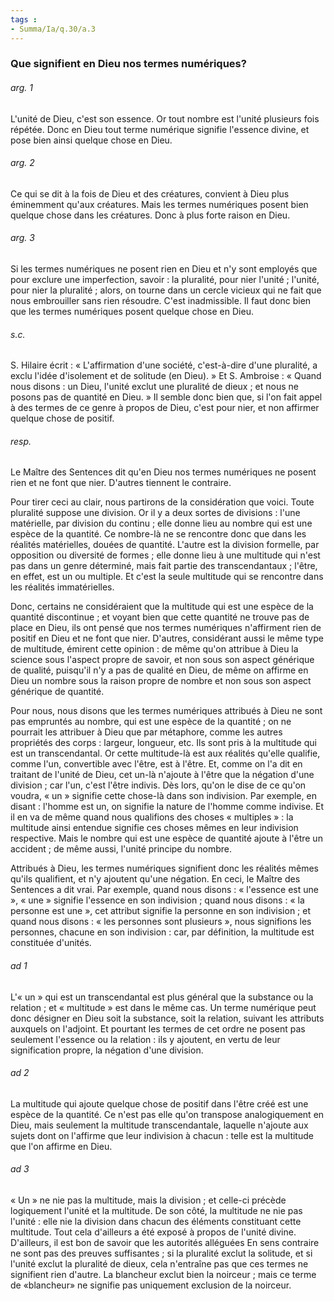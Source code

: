 ```yaml
---
tags : 
- Summa/Ia/q.30/a.3
---
```


### Que signifient en Dieu nos termes numériques?

###### arg. 1
L'unité de Dieu, c'est son essence. Or tout nombre est l'unité plusieurs fois répétée. Donc en Dieu tout terme numérique signifie l'essence divine, et pose bien ainsi quelque chose en Dieu. 

###### arg. 2
Ce qui se dit à la fois de Dieu et des créatures, convient à Dieu plus éminemment qu'aux créatures. Mais les termes numériques posent bien quelque chose dans les créatures. Donc à plus forte raison en Dieu. 

###### arg. 3
Si les termes numériques ne posent rien en Dieu et n'y sont employés que pour exclure une imperfection, savoir : la pluralité, pour nier l'unité ; l'unité, pour nier la pluralité ; alors, on tourne dans un cercle vicieux qui ne fait que nous embrouiller sans rien résoudre. C'est inadmissible. Il faut donc bien que les termes numériques posent quelque chose en Dieu. 

###### s.c.
S. Hilaire écrit : « L'affirmation d'une société, c'est-à-dire d'une pluralité, a exclu l'idée d'isolement et de solitude (en Dieu). » Et S. Ambroise : « Quand nous disons : un Dieu, l'unité exclut une pluralité de dieux ; et nous ne posons pas de quantité en Dieu. » Il semble donc bien que, si l'on fait appel à des termes de ce genre à propos de Dieu, c'est pour nier, et non affirmer quelque chose de positif. 

###### resp.
Le Maître des Sentences dit qu'en Dieu nos termes numériques ne posent rien et ne font que nier. D'autres tiennent le contraire. 

Pour tirer ceci au clair, nous partirons de la considération que voici. Toute pluralité suppose une division. Or il y a deux sortes de divisions : l'une matérielle, par division du continu ; elle donne lieu au nombre qui est une espèce de la quantité. Ce nombre-là ne se rencontre donc que dans les réalités matérielles, douées de quantité. L'autre est la division formelle, par opposition ou diversité de formes ; elle donne lieu à une multitude qui n'est pas dans un genre déterminé, mais fait partie des transcendantaux ; l'être, en effet, est un ou multiple. Et c'est la seule multitude qui se rencontre dans les réalités immatérielles. 

Donc, certains ne considéraient que la multitude qui est une espèce de la quantité discontinue ; et voyant bien que cette quantité ne trouve pas de place en Dieu, ils ont pensé que nos termes numériques n'affirment rien de positif en Dieu et ne font que nier. D'autres, considérant aussi le même type de multitude, émirent cette opinion : de même qu'on attribue à Dieu la science sous l'aspect propre de savoir, et non sous son aspect générique de qualité, puisqu'il n'y a pas de qualité en Dieu, de même on affirme en Dieu un nombre sous la raison propre de nombre et non sous son aspect générique de quantité. 

Pour nous, nous disons que les termes numériques attribués à Dieu ne sont pas empruntés au nombre, qui est une espèce de la quantité ; on ne pourrait les attribuer à Dieu que par métaphore, comme les autres propriétés des corps : largeur, longueur, etc. Ils sont pris à la multitude qui est un transcendantal. Or cette multitude-là est aux réalités qu'elle qualifie, comme l'un, convertible avec l'être, est à l'être. Et, comme on l'a dit en traitant de l'unité de Dieu, cet un-là n'ajoute à l'être que la négation d'une division ; car l'un, c'est l'être indivis. Dès lors, qu'on le dise de ce qu'on voudra, « un » signifie cette chose-là dans son indivision. Par exemple, en disant : l'homme est un, on signifie la nature de l'homme comme indivise. Et il en va de même quand nous qualifions des choses « multiples » : la multitude ainsi entendue signifie ces choses mêmes en leur indivision respective. Mais le nombre qui est une espèce de quantité ajoute à l'être un accident ; de même aussi, l'unité principe du nombre. 

Attribués à Dieu, les termes numériques signifient donc les réalités mêmes qu'ils qualifient, et n'y ajoutent qu'une négation. En ceci, le Maître des Sentences a dit vrai. Par exemple, quand nous disons : « l'essence est une », « une » signifie l'essence en son indivision ; quand nous disons : « la personne est une », cet attribut signifie la personne en son indivision ; et quand nous disons : « les personnes sont plusieurs », nous signifions les personnes, chacune en son indivision : car, par définition, la multitude est constituée d'unités. 

###### ad 1
L'« un » qui est un transcendantal est plus général que la substance ou la relation ; et « multitude » est dans le même cas. Un terme numérique peut donc désigner en Dieu soit la substance, soit la relation, suivant les attributs auxquels on l'adjoint. Et pourtant les termes de cet ordre ne posent pas seulement l'essence ou la relation : ils y ajoutent, en vertu de leur signification propre, la négation d'une division. 

###### ad 2
La multitude qui ajoute quelque chose de positif dans l'être créé est une espèce de la quantité. Ce n'est pas elle qu'on transpose analogiquement en Dieu, mais seulement la multitude transcendantale, laquelle n'ajoute aux sujets dont on l'affirme que leur indivision à chacun : telle est la multitude que l'on affirme en Dieu. 

###### ad 3
« Un » ne nie pas la multitude, mais la division ; et celle-ci précède logiquement l'unité et la multitude. De son côté, la multitude ne nie pas l'unité : elle nie la division dans chacun des éléments constituant cette multitude. Tout cela d'ailleurs a été exposé à propos de l'unité divine. D'ailleurs, il est bon de savoir que les autorités alléguées En sens contraire ne sont pas des preuves suffisantes ; si la pluralité exclut la solitude, et si l'unité exclut la pluralité de dieux, cela n'entraîne pas que ces termes ne signifient rien d'autre. La blancheur exclut bien la noirceur ; mais ce terme de «blancheur» ne signifie pas uniquement exclusion de la noirceur. 



